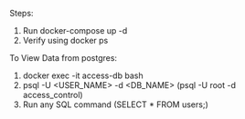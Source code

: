 Steps:

1. Run docker-compose up -d
2. Verify using docker ps

To View Data from postgres:
1. docker exec -it access-db bash
2. psql -U <USER_NAME> -d <DB_NAME> (psql -U root -d access_control)
3. Run any SQL command (SELECT * FROM users;)